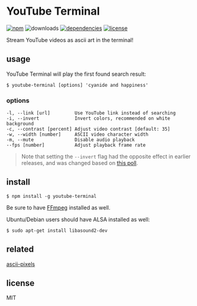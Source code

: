 # YouTube Terminal
[![npm](https://img.shields.io/npm/v/youtube-terminal.svg)](https://npm.im/youtube-terminal)
![downloads](https://img.shields.io/npm/dt/youtube-terminal.svg)
[![dependencies](https://david-dm.org/mathiasvr/youtube-terminal.svg)](https://david-dm.org/mathiasvr/youtube-terminal)
[![license](https://img.shields.io/:license-MIT-blue.svg)](https://mvr.mit-license.org)

Stream YouTube videos as ascii art in the terminal!

## usage

YouTube Terminal will play the first found search result:

```shell 
$ youtube-terminal [options] 'cyanide and happiness'
```

### options
```
-l, --link [url]         Use YouTube link instead of searching
-i, --invert             Invert colors, recommended on white background
-c, --contrast [percent] Adjust video contrast [default: 35]
-w, --width [number]     ASCII video character width
-m, --mute               Disable audio playback
--fps [number]           Adjust playback frame rate
```
> Note that setting the `--invert` flag had the opposite effect in earlier releases, and was changed based on [this poll](https://github.com/mathiasvr/youtube-terminal/tree/v0.5.2#which-background-color-does-your-terminal-have).

## install

```shell
$ npm install -g youtube-terminal
```

Be sure to have [FFmpeg](https://www.ffmpeg.org) installed as well.

Ubuntu/Debian users should have ALSA installed as well:
```shell
$ sudo apt-get install libasound2-dev
```

## related

[ascii-pixels](https://github.com/mathiasvr/ascii-pixels)

## license

MIT
